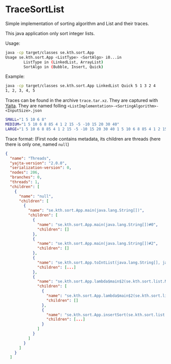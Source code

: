 # TraceSortList
Simple implementation of sorting algorithm and List and their traces.

This java application only sort integer lists.

Usage:
```bash
java -cp target/classes se.kth.sort.App
Usage se.kth.sort.App <ListType> <SortAlgo> i0...in
		ListType in (LinkedList, ArrayList)
		SortAlgo in (Bubble, Insert, Quick)
```

Example:
```bash
java -cp target/classes se.kth.sort.App LinkedList Quick 5 1 3 2 4
1, 2, 3, 4, 5
```

Traces can be found in the archive `trace.tar.xz`. They are captured with [Yajta](https://github.com/castor-software/yajta). They are named folling `<ListImplementation>-<SortingAlgorithm>-<InputSize>.json`

```bash
SMALL="1 5 10 6 8"
MEDIUM="1 5 10 6 8 85 4 1 2 15 -5 -10 15 20 30 40"
LARGE="1 5 10 6 8 85 4 1 2 15 -5 -10 15 20 30 40 1 5 10 6 8 85 4 1 2 15 -5 -10 15 20 30 40 1 5 10 6 8 85 4 1 2 15 -5 -10 15 20 30 40 1 5 10 6 8 85 4 1 2 15 -5 -10 15 20 30 40"
```


Trace format: (First node contains metadata, its children are threads (here there is only one, named `null`)
```json
{
  "name": "Threads",
  "yajta-version": "2.0.0",
  "serialization-version": 0,
  "nodes": 206,
  "branches": 0,
  "threads": 1,
  "children": [
    {
      "name": "null",
      "children": [
        {
          "name": "se.kth.sort.App.main(java.lang.String[])",
          "children": [
            {
              "name": "se.kth.sort.App.main(java.lang.String[])#0",
              "children": []
            },
            {
              "name": "se.kth.sort.App.main(java.lang.String[])#2",
              "children": []
            },
            {
              "name": "se.kth.sort.App.toIntList(java.lang.String[], java.util.function.Supplier)",
              "children": [...]
            },
            {
              "name": "se.kth.sort.App.lambda$main$2(se.kth.sort.list.MyList)",
              "children": [
                {
                  "name": "se.kth.sort.App.lambda$main$2(se.kth.sort.list.MyList)#0",
                  "children": []
                },
                {
                  "name": "se.kth.sort.App.insertSort(se.kth.sort.list.MyList)",
                  "children": [...]
                }
              ]
            }
          ]
        }
      ]
    }
  ]

```
